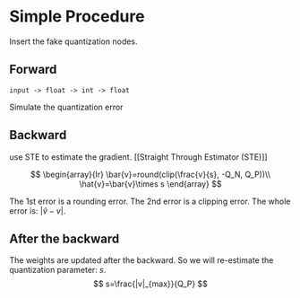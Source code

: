 # Simple Procedure

Insert the fake quantization nodes.

## Forward

	input -> float -> int -> float
Simulate the quantization error
## Backward
use STE to estimate the gradient. [[Straight Through Estimator (STE)]]

$$
\begin{array}{lr}
\bar{v}=round(clip(\frac{v}{s}, -Q_N, Q_P))\\
\hat{v}=\bar{v}\times s
\end{array}
$$

The 1st error is a rounding error.
The 2nd error is a clipping error.
The whole error is: $|\hat{v}-v|$.

## After the backward
The weights are updated after the backward.
So we will re-estimate the quantization parameter: $s$.
$$
s=\frac{|v|_{max}}{Q_P}
$$
